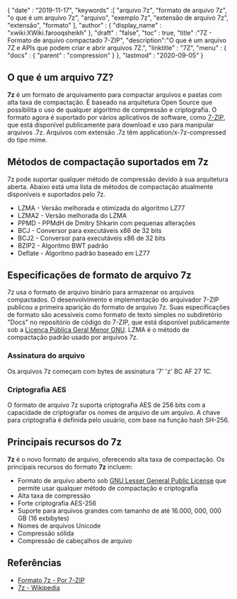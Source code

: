 {
  "date" : "2019-11-17",
  "keywords" :[ "arquivo 7z", "formato de arquivo 7z", "o que é um arquivo 7z", "arquivo", "exemplo 7z", "extensão de arquivo 7z", "extensão", "formato" ],
  "author" : {
    "display_name" : "xwiki:XWiki.farooqsheikh"
},
  "draft" : "false",
  "toc" : true,
  "title" :"7Z - Formato de arquivo compactado 7-ZIP",
  "description":"O que é um arquivo 7Z e APIs que podem criar e abrir arquivos 7Z.",
  "linktitle" : "7Z",
  "menu" : {
    "docs" : {
      "parent" : "compression"
}
},
  "lastmod" : "2020-09-05"
}

## O que é um arquivo 7Z?

**7z** é um formato de arquivamento para compactar arquivos e pastas com alta taxa de compactação. É baseado na arquitetura Open Source que possibilita o uso de qualquer algoritmo de compressão e criptografia. O formato agora é suportado por vários aplicativos de software, como [7-ZIP](https://www.7-zip.org/), que está disponível publicamente para download e uso para manipular arquivos .7z. Arquivos com extensão .7z têm application/x-7z-compressed do tipo mime.

## Métodos de compactação suportados em 7z ##

7z pode suportar qualquer método de compressão devido à sua arquitetura aberta. Abaixo está uma lista de métodos de compactação atualmente disponíveis e suportados pelo 7z.

* LZMA - Versão melhorada e otimizada do algoritmo LZ77
* LZMA2 - Versão melhorada do LZMA
* PPMD - PPMdH de Dmitry Shkarin com pequenas alterações
* BCJ - Conversor para executáveis x86 de 32 bits
* BCJ2 - Conversor para executáveis x86 de 32 bits
* BZIP2 - Algoritmo BWT padrão
* Deflate - Algoritmo padrão baseado em LZ77

## Especificações de formato de arquivo 7z

7z usa o formato de arquivo binário para armazenar os arquivos compactados. O desenvolvimento e implementação do arquivador 7-ZIP publicou a primeira aparição do formato de arquivo 7z. Suas especificações de formato são acessíveis como formato de texto simples no subdiretório "Docs" no repositório de código do 7-ZIP, que está disponível publicamente sob a [Licença Pública Geral Menor GNU](https://www.gnu.org/copyleft/lesser.html). LZMA é o método de compactação padrão usado por arquivos 7z.

### Assinatura do arquivo

Os arquivos 7z começam com bytes de assinatura '7' 'z' BC AF 27 1C.

### Criptografia AES

O formato de arquivo 7z suporta criptografia AES de 256 bits com a capacidade de criptografar os nomes de arquivo de um arquivo. A chave para criptografia é definida pelo usuário, com base na função hash SH-256.

## Principais recursos do 7z

**7z** é o novo formato de arquivo, oferecendo alta taxa de compactação. Os principais recursos do formato **7z** incluem:

* Formato de arquivo aberto sob [GNU Lesser General Public License](https://www.gnu.org/copyleft/lesser.html) que permite usar qualquer método de compactação e criptografia
* Alta taxa de compressão
* Forte criptografia AES-256
* Suporte para arquivos grandes com tamanho de até 16.000, 000, 000 GB (16 exbibytes)
* Nomes de arquivos Unicode
* Compressão sólida
* Compressão de cabeçalhos de arquivo

## Referências

* [Formato 7z - Por 7-ZIP](https://www.7-zip.org/7z.html)
* [7z - Wikipedia](https://en.wikipedia.org/wiki/7z)

